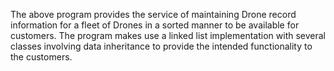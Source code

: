 The above program provides the service of maintaining Drone record information for a fleet of Drones in a sorted manner to be available for customers. The program makes use a linked list implementation with several classes involving data inheritance to provide the intended functionality to the customers.
